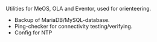 Utilities for MeOS, OLA and Eventor, used for orienteering.
- Backup of MariaDB/MySQL-database.
- Ping-checker for connectivity testing/verifying.
- Config for NTP


